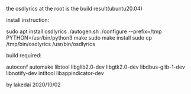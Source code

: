 the osdlyrics at the root is the build result(ubuntu20.04)

install instruction:

sudo apt install osdlyrics
./autogen.sh
./configure --prefix=/tmp PYTHON=/usr/bin/python3
make
sudo make install
sudo cp /tmp/bin/osdlyrics /usr/bin/osdlyrics

build required:

autoconf automake libtool
libglib2.0-dev
libgtk2.0-dev
libdbus-glib-1-dev
libnotify-dev
intltool
libappindicator-dev

by lakedai 2020/10/02
